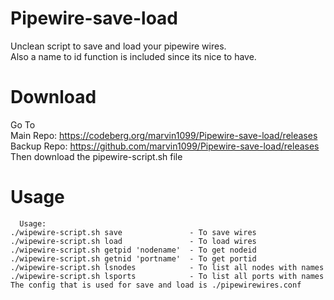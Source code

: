 # Pipewire-save-load

Unclean script to save and load your pipewire wires.  
Also a name to id function is included since its nice to have.  

# Download
Go To  
Main Repo: https://codeberg.org/marvin1099/Pipewire-save-load/releases  
Backup Repo: https://github.com/marvin1099/Pipewire-save-load/releases  
Then download the pipewire-script.sh file   

# Usage

      Usage:
    ./wipewire-script.sh save               - To save wires
    ./wipewire-script.sh load               - To load wires
    ./wipewire-script.sh getpid 'nodename'  - To get nodeid
    ./wipewire-script.sh getnid 'portname'  - To get portid
    ./wipewire-script.sh lsnodes            - To list all nodes with names
    ./wipewire-script.sh lsports            - To list all ports with names
    The config that is used for save and load is ./pipewirewires.conf